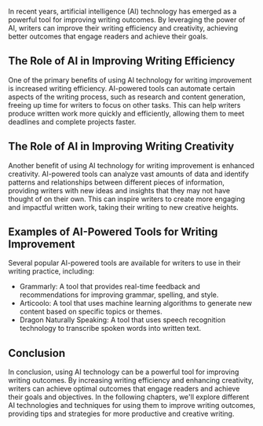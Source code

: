 
In recent years, artificial intelligence (AI) technology has emerged as a powerful tool for improving writing outcomes. By leveraging the power of AI, writers can improve their writing efficiency and creativity, achieving better outcomes that engage readers and achieve their goals.

The Role of AI in Improving Writing Efficiency
----------------------------------------------

One of the primary benefits of using AI technology for writing improvement is increased writing efficiency. AI-powered tools can automate certain aspects of the writing process, such as research and content generation, freeing up time for writers to focus on other tasks. This can help writers produce written work more quickly and efficiently, allowing them to meet deadlines and complete projects faster.

The Role of AI in Improving Writing Creativity
----------------------------------------------

Another benefit of using AI technology for writing improvement is enhanced creativity. AI-powered tools can analyze vast amounts of data and identify patterns and relationships between different pieces of information, providing writers with new ideas and insights that they may not have thought of on their own. This can inspire writers to create more engaging and impactful written work, taking their writing to new creative heights.

Examples of AI-Powered Tools for Writing Improvement
----------------------------------------------------

Several popular AI-powered tools are available for writers to use in their writing practice, including:

* Grammarly: A tool that provides real-time feedback and recommendations for improving grammar, spelling, and style.
* Articoolo: A tool that uses machine learning algorithms to generate new content based on specific topics or themes.
* Dragon Naturally Speaking: A tool that uses speech recognition technology to transcribe spoken words into written text.

Conclusion
----------

In conclusion, using AI technology can be a powerful tool for improving writing outcomes. By increasing writing efficiency and enhancing creativity, writers can achieve optimal outcomes that engage readers and achieve their goals and objectives. In the following chapters, we'll explore different AI technologies and techniques for using them to improve writing outcomes, providing tips and strategies for more productive and creative writing.
